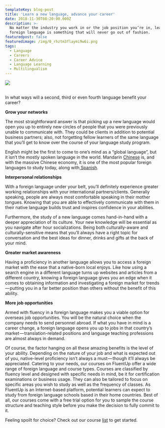 ```yaml
---
templateKey: blog-post
title: 'Learn a new language, advance your career'
date: 2018-11-30T08:20:00.000Z
description: >-
  No matter the industry you work in or the job position you’re in, learning a
  foreign language is something that will never go out of fashion.
featuredpost: false
featuredimage: /img/0_rhztm3flaymi9w6i.png
tags:
  - Language
  - Careers
  - Career Advice
  - Language Learning
  - Multilingualism
---
```

![](/img/0_rhztm3flaymi9w6i.png)

<br>In what ways will a second, third or even fourth language benefit your career?



**Grow your networks**



The most straightforward answer is that picking up a new language would open you up to entirely new circles of people that you were previously unable to communicate with. They could be clients in addition to potential business partners; also, not forgetting fellow learners of the same language that you’ll get to know over the course of your language study program.



English might be the first to come to one’s mind as a “global language”, but it isn’t the mostly spoken language in the world. Mandarin [Chinese](https://fluentup.com/search?chinese) is, and with the massive Chinese economy, it is one of the most popular foreign languages to study today, along with[ Spanish](https://fluentup.com/search?spanish).



**Interpersonal relationships**



With a foreign language under your belt, you’ll definitely experience greater working relationships with your international partners/clients. Generally speaking, people are always most comfortable speaking in their mother tongues. Knowing that you are able to effectively communicate with them in their native language builds trust and inspires confidence in your abilities.



Furthermore, the study of a new language comes hand-in-hand with a deeper appreciation of its culture. Your new knowledge will be essential as you navigate after hour socializations. Being both culturally-aware and culturally-sensitive means that you’ll always have a right topic for conversation and the best ideas for dinner, drinks and gifts at the back of your mind.



**Greater market awareness**



Having a proficiency in another language allows you to access a foreign market with the ease that a native-born local enjoys. Like how using a search engine in a different language turns up websites and articles from a different country, knowing a foreign language gives you an edge when it comes to obtaining information and investigating a foreign market for trends — putting you in a far better position than others without the benefit of this ability.



**More job opportunities**



Armed with fluency in a foreign language makes you a viable option for overseas job opportunities. You will be the natural choice when the company needs to send personnel abroad. If what you have in mind is a career change, a foreign language opens you up to jobs in that country’s market — translation-related positions and language teaching professions are almost always in demand.



Of course, the factor hanging on all these amazing benefits is the level of your ability. Depending on the nature of your job and what is expected out of you, native-level proficiency isn’t always a must — though it’ll always be appreciated. Catering to your needs, our courses on FluentUp offer a wide range of foreign language and course types. Courses are classified by fluency level and designed with specific needs in mind, be it for certification examinations or business usage. They can also be tailored to focus on specific areas you wish to study as well as the frequency of classes. As FluentUp is an Internet-based platform, potential learners can expect to study from foreign language schools based in their home countries. Best of all, our courses come with a free trial option for you to sample the course structure and teaching style before you make the decision to fully commit to it.



Feeling spoilt for choice? Check out our course [list](https://fluentup.com/search) to get started.
